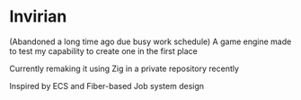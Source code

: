 # Invirian
(Abandoned a long time ago due busy work schedule)
A game engine made to test my capability to create one in the first place

Currently remaking it using Zig in a private repository recently

Inspired by ECS and Fiber-based Job system design
